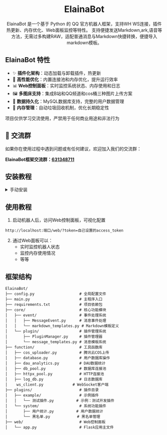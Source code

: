 <div align="center">

# ElainaBot

ElainaBot 是一个基于 Python 的 QQ 官方机器人框架，支持WH WS连接，插件热更新、内存优化、Web面板监控等特性。
支持便捷发送Markdown,ark,语音等方法，无需过多构建RAW，适配普通消息与Markdown快捷转换，便捷导入markdown模板。

</div>

## ElainaBot 特性

- ✨ **插件化架构**：动态加载与卸载插件，热更新
- 🚀 **高性能优化**：内置连接池和内存优化，提升运行效率
- 📊 **Web控制面板**：实时监控系统状态、内存使用和日志
- 🖼 **多图床支持**：集成B站和QQ频道和cos桶三种图片上传方案
- 💾 **数据持久化**：MySQL数据库支持，完整的用户数据管理
- 🔄 **内存管理**：自动垃圾回收机制，优化长期稳定性

项目仅供学习交流使用，严禁用于任何商业用途和非法行为

## 📢 交流群

如果你在使用过程中遇到问题或有任何建议，欢迎加入我们的交流群：

**ElainaBot框架交流群：[631348711](https://qm.qq.com/q/qSErOcGf2o)**


## 安装教程

<details><summary>手动安装</summary>

> 环境准备：Windows/Linux/MacOS  
> [Python 3.8+](https://python.org), [MySQL 5.7+](https://mysql.com), [Git](https://git-scm.com)

1. Git Clone 项目

```bash
git clone https://github.com/lengxi-root/ElainaBot.git
git clone https://gitee.com/lengxi-root/ElainaBot.git
cd ElainaBot
```

2. 安装依赖包

```bash
pip install -r requirements.txt
```

3. 配置机器人


```python
请进入 http://你的ip:5001/web
#config的端口改变时，这个端口也要改成你配置的
```

</details>

## 使用教程

1. 启动机器人后，访问Web控制面板，可视化配置

```
http://localhost:端口/web/?token=自己设置的access_token
```

2. 通过Web面板可以：
   - 实时监控机器人状态
   - 监控内存使用情况
   - 等等

## 框架结构

```
ElainaBot/
├── config.py                    # 全局配置文件
├── main.py                      # 主程序入口
├── requirements.txt             # 项目依赖包
├── core/                        # 核心功能模块
│   ├── event/                   # 事件处理系统
│   │   ├── MessageEvent.py      # 消息事件处理
│   │   └── markdown_templates.py # Markdown模板定义
│   └── plugin/                  # 插件管理系统
│       ├── PluginManager.py     # 插件管理器
│       └── message_templates.py # 消息模板系统
├── function/                    # 工具函数库
│   ├── cos_uploader.py          # 腾讯云COS上传
│   ├── database.py              # 用户数据库操作
│   ├── dau_analytics.py         # DAU数据统计
│   ├── db_pool.py               # 数据库连接池
│   ├── httpx_pool.py            # HTTP连接池
│   ├── log_db.py                # 日志数据库
│    ws_client.py             # WebSocket客户端
├── plugins/                     # 插件目录
│   ├── example/                 # 示例插件
│   │   └── 测试插件.py          # 示例：测试开发插件
│   └── system/                  # 系统功能插件
│       ├── 用户统计.py          # 用户数据统计
│       └── 黑名单.py            # 黑名单管理
├── web/                         # Web控制面板
│   └── app.py                   # Flask应用主文件
```






